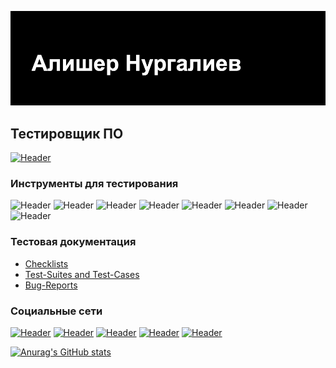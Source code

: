 ![Header](https://github.com/Nural85/Nural85/blob/main/assets/header.png)
## Тестировщик ПО
[![Header](https://img.shields.io/badge/Резюме-090909?style=for-the-badge&logo=Резюме&logoColor=9939a3)](https://drive.google.com/file/d/1ff9GuGyJHf0FhkjtDOkdUXpnK6J_WPwb/view?usp=sharing)

### Инструменты для тестирования
![Header](https://img.shields.io/badge/Jira-090909?style=for-the-badge&logo=jira&logoColor=136be1)
![Header](https://img.shields.io/badge/Postman-090909?style=for-the-badge&logo=postman&logoColor=f76935)
![Header](https://img.shields.io/badge/Swagger-090909?style=for-the-badge&logo=swagger&logoColor=7ede2b)
![Header](https://img.shields.io/badge/Github-090909?style=for-the-badge&logo=github&logoColor=8cc4d7)
![Header](https://img.shields.io/badge/Figma-090909?style=for-the-badge&logo=figma&logoColor=7d5fa6)
![Header](https://img.shields.io/badge/MySQL-090909?style=for-the-badge&logo=mysql&logoColor=00618a)
![Header](https://img.shields.io/badge/DevTools-090909?style=for-the-badge&logo=googlechrome&logoColor=2674f2)
![Header](https://img.shields.io/badge/HTML5-090909?style=for-the-badge&logo=html5&logoColor=E84E2A)

### Тестовая документация
- [Checklists](https://github.com/Forest85/checklist)
- [Test-Suites and Test-Cases](https://github.com/Forest85/test-cases)
- [Bug-Reports](https://github.com/Forest85/bug-reports)

### Социальные сети
[![Header](https://img.shields.io/badge/Instagram-090909?style=for-the-badge&logo=instagram&logoColor=9939a3)](https://www.instagram.com/nurgd85/)
[![Header](https://img.shields.io/badge/Twitter-090909?style=for-the-badge&logo=twitter&logoColor=1c96e8)](https://twitter.com/nurgd85)
[![Header](https://img.shields.io/badge/Linkedin-090909?style=for-the-badge&logo=linkedin&logoColor=0073b1)](www.linkedin.com/in/alisher-nurgaliev)
[![Header](https://img.shields.io/badge/-Vkontakte-090909?style=for-the-badge&logo=Vk&logoColor=4F7DB3)](https://vk.com/alishernurgaliev)
 [![Header](https://img.shields.io/badge/-Telegram-090909?style=for-the-badge&logo=Telegram&logoColor=4F7DB3)](https://t.me/+77054867370)

[![Anurag's GitHub stats](https://github-readme-stats.vercel.app/api?username=Nural85&show_icons=true&theme=radical)](https://github.com/anuraghazra/github-readme-stats)
